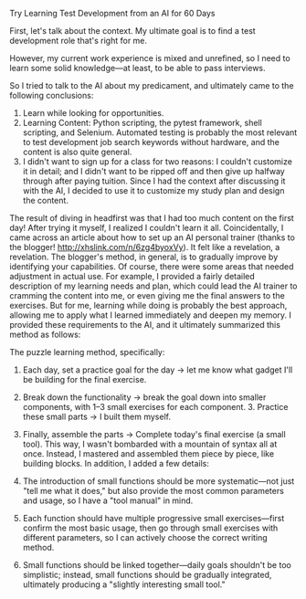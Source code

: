 Try Learning Test Development from an AI for 60 Days

First, let's talk about the context. My ultimate goal is to find a test development role that's right for me.

However, my current work experience is mixed and unrefined, so I need to learn some solid knowledge—at least, to be able to pass interviews.

So I tried to talk to the AI ​​about my predicament, and ultimately came to the following conclusions:
1. Learn while looking for opportunities.
2. Learning Content: Python scripting, the pytest framework, shell scripting, and Selenium. Automated testing is probably the most relevant to test development job search keywords without hardware, and the content is also quite general.
3. I didn't want to sign up for a class for two reasons: I couldn't customize it in detail; and I didn't want to be ripped off and then give up halfway through after paying tuition. Since I had the context after discussing it with the AI, I decided to use it to customize my study plan and design the content.

The result of diving in headfirst was that I had too much content on the first day! After trying it myself, I realized I couldn't learn it all. Coincidentally, I came across an article about how to set up an AI personal trainer (thanks to the blogger! http://xhslink.com/n/6zg4byoxVy). It felt like a revelation, a revelation. The blogger's method, in general, is to gradually improve by identifying your capabilities.
Of course, there were some areas that needed adjustment in actual use. For example, I provided a fairly detailed description of my learning needs and plan, which could lead the AI ​​trainer to cramming the content into me, or even giving me the final answers to the exercises.
But for me, learning while doing is probably the best approach, allowing me to apply what I learned immediately and deepen my memory.
I provided these requirements to the AI, and it ultimately summarized this method as follows:

The puzzle learning method, specifically:

1. Each day, set a practice goal for the day → let me know what gadget I'll be building for the final exercise.

2. Break down the functionality → break the goal down into smaller components, with 1–3 small exercises for each component. 3. Practice these small parts → I built them myself.
4. Finally, assemble the parts → Complete today's final exercise (a small tool).
This way, I wasn't bombarded with a mountain of syntax all at once. Instead, I mastered and assembled them piece by piece, like building blocks.
In addition, I added a few details:
1. The introduction of small functions should be more systematic—not just "tell me what it does," but also provide the most common parameters and usage, so I have a "tool manual" in mind.
2. Each function should have multiple progressive small exercises—first confirm the most basic usage, then go through small exercises with different parameters, so I can actively choose the correct writing method.
3. Small functions should be linked together—daily goals shouldn't be too simplistic; instead, small functions should be gradually integrated, ultimately producing a "slightly interesting small tool."
